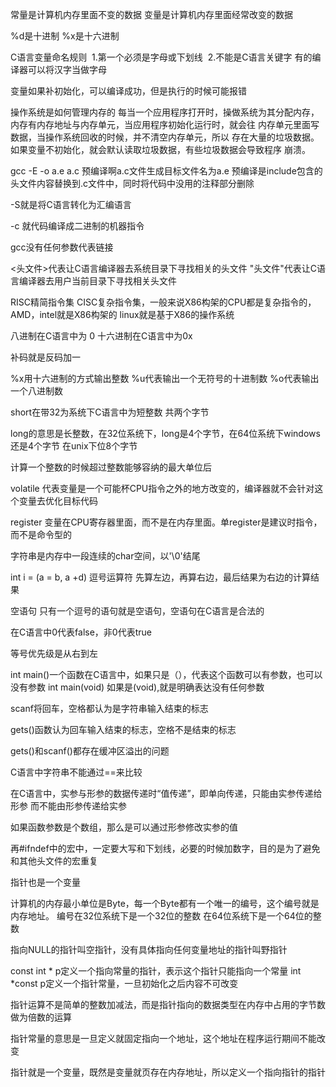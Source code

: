 常量是计算机内存里面不变的数据
变量是计算机内存里面经常改变的数据


%d是十进制   %x是十六进制

C语言变量命名规则
​	1.第一个必须是字母或下划线
​	2.不能是C语言关键字
有的编译器可以将汉字当做字母

变量如果补初始化，可以编译成功，但是执行的时候可能报错

操作系统是如何管理内存的
​	每当一个应用程序打开时，操做系统为其分配内存，
​	内存有内存地址与内存单元，当应用程序初始化运行时，就会往
​	内存单元里面写数据，当操作系统回收的时候，并不清空内存单元，所以
​	存在大量的垃圾数据。
​	如果变量不初始化，就会默认读取垃圾数据，有些垃圾数据会导致程序
​	崩溃。

gcc -E -o a.e a.c
预编译啊a.c文件生成目标文件名为a.e
预编译是include包含的头文件内容替换到.c文件中，同时将代码中没用的注释部分删除

-S就是将C语言转化为汇编语言

-c  就代码编译成二进制的机器指令

gcc没有任何参数代表链接


<头文件>代表让C语言编译器去系统目录下寻找相关的头文件
"头文件"代表让C语言编译器去用户当前目录下寻找相关头文件

RISC精简指令集
CISC复杂指令集，一般来说X86构架的CPU都是复杂指令的，AMD，intel就是X86构架的
linux就是基于X86的操作系统


八进制在C语言中为 0
十六进制在C语言中为0x

补码就是反码加一

%x用十六进制的方式输出整数
%u代表输出一个无符号的十进制数
%o代表输出一个八进制数

short在带32为系统下C语言中为短整数 共两个字节

long的意思是长整数，在32位系统下，long是4个字节，在64位系统下windows还是4个字节
在unix下位8个字节

计算一个整数的时候超过整数能够容纳的最大单位后


volatile 代表变量是一个可能杯CPU指令之外的地方改变的，编译器就不会针对这个变量去优化目标代码


register  变量在CPU寄存器里面，而不是在内存里面。单register是建议时指令，而不是命令型的


字符串是内存中一段连续的char空间，以'\0'结尾

 int i = (a = b, a +d)  逗号运算符 先算左边，再算右边，最后结果为右边的计算结果

空语句   只有一个逗号的语句就是空语句，空语句在C语言是合法的

在C语言中0代表false，非0代表true

等号优先级是从右到左

int main()一个函数在C语言中，如果只是（），代表这个函数可以有参数，也可以没有参数
int main(void) 如果是(void),就是明确表达没有任何参数

scanf将回车，空格都认为是字符串输入结束的标志

gets()函数认为回车输入结束的标志，空格不是结束的标志

gets()和scanf()都存在缓冲区溢出的问题

C语言中字符串不能通过==来比较

在C语言中，实参与形参的数据传递时“值传递”，即单向传递，只能由实参传递给形参
而不能由形参传递给实参

如果函数参数是个数组，那么是可以通过形参修改实参的值

再#ifndef中的宏中，一定要大写和下划线，必要的时候加数字，目的是为了避免和其他头文件的宏重复


指针也是一个变量

计算机的内存最小单位是Byte，每一个Byte都有一个唯一的编号，这个编号就是内存地址。
编号在32位系统下是一个32位的整数   在64位系统下是一个64位的整数

指向NULL的指针叫空指针，没有具体指向任何变量地址的指针叫野指针

const int * p定义一个指向常量的指针，表示这个指针只能指向一个常量
int *const p定义一个指针常量，一旦初始化之后内容不可改变

指针运算不是简单的整数加减法，而是指针指向的数据类型在内存中占用的字节数做为倍数的运算

指针常量的意思是一旦定义就固定指向一个地址，这个地址在程序运行期间不能改变

指针就是一个变量，既然是变量就页存在内存地址，所以定义一个指向指针的指针